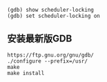 ```shell
(gdb) show scheduler-locking
(gdb) set scheduler-locking on
```
## 安装最新版GDB
```shell
https://ftp.gnu.org/gnu/gdb/
./configure --prefix=/usr/
make
make install
```
